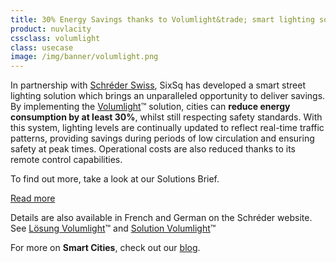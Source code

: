 ```yaml
---
title: 30% Energy Savings thanks to Volumlight&trade; smart lighting solution
product: nuvlacity
cssclass: volumlight
class: usecase
image: /img/banner/volumlight.png
---
```

In partnership with [Schréder Swiss](http://www.schreder.com/fr-ch), SixSq has developed a smart street lighting solution which brings an unparalleled opportunity to deliver savings.  By implementing the [Volumlight](http://www.schreder.com/fr-ch/aboutus/Volumlight)&trade; solution, cities can **reduce energy consumption by at least 30%**, whilst still respecting safety standards. With this system, lighting levels are continually updated to reflect real-time traffic patterns, providing savings during periods of low circulation and ensuring safety at peak times. Operational costs are also reduced thanks to its remote control capabilities.

To find out more, take a look at our Solutions Brief.

<a class="btn-sixsq color-3" href="https://media.sixsq.com/hubfs/Marketing%20Materials/Solutions%20Brief/NuvlaBox%20Smart%20Street%20Lighting%20Application%202018.pdf"><i class="fa fa-plus-square-o"></i>  Read more</a>

Details are also available in French and German on the Schréder website. See [Lösung Volumlight](http://www.schreder.com/de-ch/aboutus/losung-volumlight)&trade; and [Solution Volumlight](http://www.schreder.com/fr-ch/aboutus/Volumlight)&trade;

For more on **Smart Cities**, check out our [blog](http://media.sixsq.com/blog/what-is-a-smart-city).
